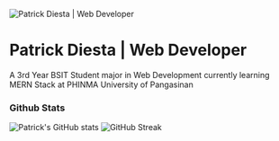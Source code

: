 ![Patrick Diesta | Web Developer](https://i.pinimg.com/originals/7a/c7/1e/7ac71e72373b0fb270b3a6d72e44eea3.gif)
# Patrick Diesta | Web Developer

A 3rd Year BSIT Student major in Web Development currently learning MERN Stack at PHINMA University of Pangasinan

### Github Stats

![Patrick's GitHub stats](https://github-readme-stats.vercel.app/api?username=patrikimaru&show_icons=true&theme=graywhite&card_width=400)
![GitHub Streak](https://github-readme-streak-stats.herokuapp.com/?user=kattni&theme=graywhite&card_width=400)



